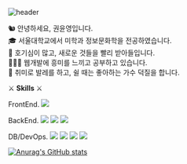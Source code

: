 ![header](https://capsule-render.vercel.app/api?type=shark&color=fee227&height=300&section=header&text=Yunyeong%20Kwon&fontSize=90)




🐿 안녕하세요, 권윤영입니다.  
🎓 서울대학교에서 미학과 정보문화학을 전공하였습니다.  
💫 호기심이 많고, 새로운 것들을 빨리 받아들입니다.  
👩🏻‍💻 웹개발에 흥미를 느끼고 공부하고 있습니다.  
💃 취미로 발레를 하고, 쉴 때는 좋아하는 가수 덕질을 합니다.  



  
  
⚔ **Skills** ⚔

FrontEnd. 
<img src="https://img.shields.io/badge/React-61DAFB?style=flat-square&logo=React&logoColor=white"/>  

BackEnd. 
<img src="https://img.shields.io/badge/SpringBoot-6DB33F?style=flat-square&logo=Spring boot&logoColor=white"/>
<img src="https://img.shields.io/badge/Express-000000?style=flat-square&logo=Express&logoColor=white"/>
<img src="https://img.shields.io/badge/Django-092E20?style=flat-square&logo=Django&logoColor=white"/>  

DB/DevOps. 
<img src="https://img.shields.io/badge/MySQL-4479A1?style=flat-square&logo=MySQL&logoColor=white"/>
<img src="https://img.shields.io/badge/MongoDB-47A248?style=flat-square&logo=MongoDB&logoColor=white"/>
<img src="https://img.shields.io/badge/AWS-232F3E?style=flat-square&logo=Amazon AWS&logoColor=white"/>
<img src="https://img.shields.io/badge/Naver Cloud-03C75A?style=flat-square&logo=Naver&logoColor=white"/>

  
    
    

[![Anurag's GitHub stats](https://github-readme-stats.vercel.app/api?username=ChipmunkForLove&show_icons=true&theme=radical&title_color=fee227)](https://github.com/anuraghazra/github-readme-stats)
